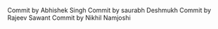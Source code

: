 Commit by Abhishek Singh
Commit by saurabh Deshmukh
Commit by  Rajeev Sawant
Commit by Nikhil Namjoshi
